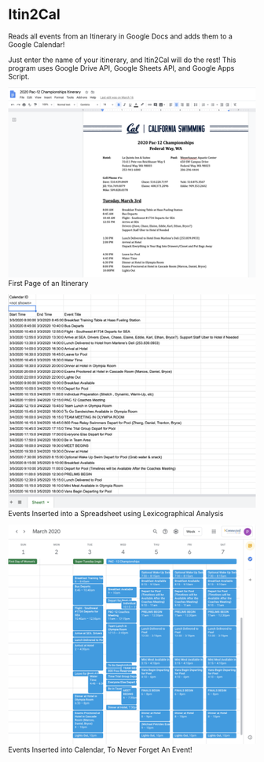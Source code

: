 # Itin2Cal
Reads all events from an Itinerary in Google Docs and adds them to a Google Calendar!

Just enter the name of your itinerary, and Itin2Cal will do the rest! This program uses Google Drive API, Google Sheets API, and Google Apps Script.

![](itinerary.png)
First Page of an Itinerary

![](spreadsheet.png)
Events Inserted into a Spreadsheet using Lexicographical Analysis

![](calendar.png)
Events Inserted into Calendar, To Never Forget An Event!
